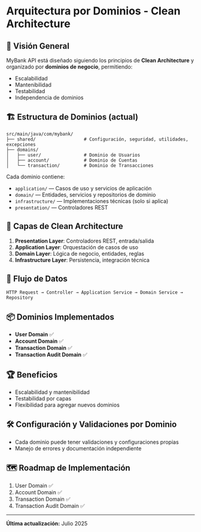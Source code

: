 # Arquitectura por Dominios - Clean Architecture

## 🎯 Visión General

MyBank API está diseñado siguiendo los principios de **Clean Architecture** y organizado por **dominios de negocio**, permitiendo:
- Escalabilidad
- Mantenibilidad
- Testabilidad
- Independencia de dominios

## 🏗️ Estructura de Dominios (actual)

```
src/main/java/com/mybank/
├── shared/                  # Configuración, seguridad, utilidades, excepciones
├── domains/
│   ├── user/                # Dominio de Usuarios
│   ├── account/             # Dominio de Cuentas
│   └── transaction/         # Dominio de Transacciones
```

Cada dominio contiene:
- `application/` — Casos de uso y servicios de aplicación
- `domain/` — Entidades, servicios y repositorios de dominio
- `infrastructure/` — Implementaciones técnicas (solo si aplica)
- `presentation/` — Controladores REST

## 🧩 Capas de Clean Architecture

1. **Presentation Layer**: Controladores REST, entrada/salida
2. **Application Layer**: Orquestación de casos de uso
3. **Domain Layer**: Lógica de negocio, entidades, reglas
4. **Infrastructure Layer**: Persistencia, integración técnica

## 🔄 Flujo de Datos

```
HTTP Request → Controller → Application Service → Domain Service → Repository
```

## 📦 Dominios Implementados

- **User Domain** ✅
- **Account Domain** ✅
- **Transaction Domain** ✅
- **Transaction Audit Domain** ✅

## 🏆 Beneficios
- Escalabilidad y mantenibilidad
- Testabilidad por capas
- Flexibilidad para agregar nuevos dominios

## 🛠️ Configuración y Validaciones por Dominio
- Cada dominio puede tener validaciones y configuraciones propias
- Manejo de errores y documentación independiente

## 🗺️ Roadmap de Implementación
1. User Domain ✅
2. Account Domain ✅
3. Transaction Domain ✅
4. Transaction Audit Domain ✅

---

**Última actualización:** Julio 2025 